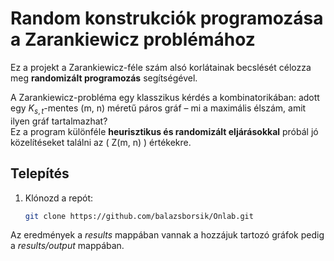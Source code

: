 # Random konstrukciók programozása a Zarankiewicz problémához

Ez a projekt a Zarankiewicz-féle szám alsó korlátainak becslését célozza meg **randomizált programozás** segítségével.

A Zarankiewicz-probléma egy klasszikus kérdés a kombinatorikában: adott egy $K_{s,t}$-mentes (m, n) méretű páros gráf – mi a maximális élszám, amit ilyen gráf tartalmazhat?  
Ez a program különféle **heurisztikus és randomizált eljárásokkal** próbál jó közelítéseket találni az \( Z(m, n) \) értékekre.

## Telepítés

1. Klónozd a repót:
   ```bash
   git clone https://github.com/balazsborsik/Onlab.git
   ```

Az eredmények a *results* mappában vannak a hozzájuk tartozó gráfok pedig a *results/output* mappában.
